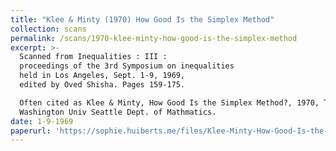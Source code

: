 ```yaml
---
title: "Klee & Minty (1970) How Good Is the Simplex Method"
collection: scans
permalink: /scans/1970-klee-minty-how-good-is-the-simplex-method
excerpt: >-
  Scanned from Inequalities : III :
  proceedings of the 3rd Symposium on inequalities
  held in Los Angeles, Sept. 1-9, 1969,
  edited by Oved Shisha. Pages 159-175.  

  Often cited as Klee & Minty, How Good Is the Simplex Method?, 1970, Technical Report No. TR-22.
  Washington Univ Seattle Dept. of Mathmatics.
date: 1-9-1969
paperurl: 'https://sophie.huiberts.me/files/Klee-Minty-How-Good-Is-the-Simplex-Algorithm-1970.pdf'
---
```


